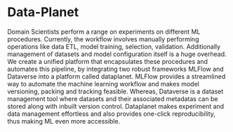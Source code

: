 # Data-Planet

Domain Scientists perform a range on experiments on different ML procedures. Currently, the workflow involves manually performing operations like data ETL, model training, selection, validation. Additionally management of datasets and model configuration itself is a huge overhead. We create a unified platform that encapsulates these procedures and automates this pipeline, by integrating two robust frameworks MLFlow and Dataverse into a platform called dataplanet. MLFlow provides a streamlined way to automate the machine learning workflow and makes model versioning, packing and tracking feasible. Whereas, Dataverse is a dataset management tool where datasets and their associated metadatas can be stored along with inbuilt version control. Dataplanet makes experiment and data management effortless and also provides one-click reproducibility, thus making ML even more accessible.

